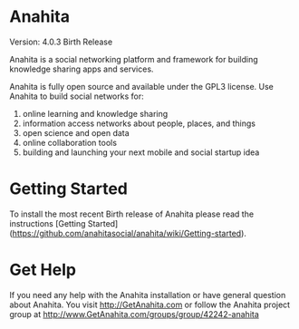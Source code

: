 Anahita
================
Version: 4.0.3 Birth Release

Anahita is a social networking platform and framework for building knowledge sharing apps and services.

Anahita is fully open source and available under the GPL3 license. Use Anahita to build social networks for:

1. online learning and knowledge sharing
2. information access networks about people, places, and things
3. open science and open data
4. online collaboration tools
5. building and launching your next mobile and social startup idea

Getting Started
================
To install the most recent Birth release of Anahita please read the instructions [Getting Started] (https://github.com/anahitasocial/anahita/wiki/Getting-started).

Get Help
=========
If you need any help with the Anahita installation or have general question about Anahita. 
You visit http://GetAnahita.com or follow the Anahita project group at http://www.GetAnahita.com/groups/group/42242-anahita
